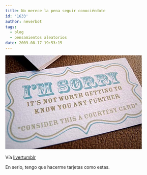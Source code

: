 ```yaml
---
title: No merece la pena seguir conociéndote
id: '1633'
author: neverbot
tags:
  - blog
  - pensamientos aleatorios
date: 2009-08-17 19:53:15
---
```


[![](./no-merece-la-pena-seguir-conociendote/gQlkWkXFlpdcu947SkxEKDugo1_500.jpg)](http://livercake.tumblr.com/post/133446971/no-te-sientas-mal-pero-ya-no-es-lo-mismo-y-no-lo)

Vía [livertumblr](http://livercake.tumblr.com/post/133446971/no-te-sientas-mal-pero-ya-no-es-lo-mismo-y-no-lo)

En serio, tengo que hacerme tarjetas como estas.